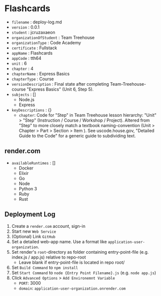 

# Flashcards
- `filename` : deploy-log.md
- `version` : 0.0.1
- `student` : jcruzaxaeon
- `organizationOfStudent` : Team Treehouse
- `organizationType` : Code Academy
- `certificate` : Fullstack
- `appName` : Flashcards
- `appCode` : tth64
- `unit` : 6
- `chapter` : 4
- `chapterName` : Express Basics
- `chapterType` : Course
- `versionDescription` : Final state after completing Team-Treehouse-course "Express Basics" (Unit 6, Step 5).
- `subjects` : []
    - Node.js
    - Express
- `keyDescriptions` : {}
    - `chapter`: Code for "Step" in Team Treehouse lesson hierarchy: "Unit" > "Step" (Instruction / Course / Workshop / Project).  Altered from "Step" to more closely match a textbook naming-convention (Unit > Chapter > Part > Section > Item ). See uscode.house.gov, "Detailed Guide to the Code" for a generic guide to subdividing text.

## render.com
- `availableRuntimes` : []
   - Docker
   - Elixir
   - Go
   - Node
   - Python 3
   - Ruby
   - Rust

## Deployment Log
1. Create a `render.com` account, sign-in
1. Start new `Web Service`
1. (Optional) Link `GitHub`
1. Set a detailed web-app name.  Use a format like `application-user-organization`.
1. Set render's `root`-directory as folder containing entry-point-file (e.g. index.js / app.js) relative to repo-root
   - Leave blank if entry-point-file is located in repo root/
1. Set `Build Command` to `npm install`
1. Set `Start Command` to `node {Entry Point Filename}.js` (e.g. `node app.js`)
1. Click `Advanced Options` > `Add Environemnt Variable`
   - `PORT`: 3000
   - `domain`: `application-user-organization.onrender.com`